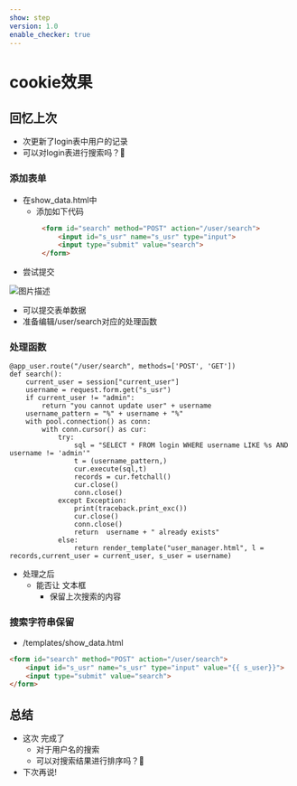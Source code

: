 ```yaml
---
show: step
version: 1.0
enable_checker: true
---
```


# cookie效果

## 回忆上次

- 次更新了login表中用户的记录
- 可以对login表进行搜索吗？🤔

### 添加表单

- 在show_data.html中
	- 添加如下代码

```html
        <form id="search" method="POST" action="/user/search">
            <input id="s_usr" name="s_usr" type="input">
            <input type="submit" value="search">
        </form>
```

- 尝试提交

![图片描述](https://doc.shiyanlou.com/courses/uid1190679-20230209-1675948023937)

- 可以提交表单数据
- 准备编辑/user/search对应的处理函数

### 处理函数

```
@app_user.route("/user/search", methods=['POST', 'GET'])
def search():
    current_user = session["current_user"]
    username = request.form.get("s_usr")
    if current_user != "admin":
        return "you cannot update user" + username
    username_pattern = "%" + username + "%"
    with pool.connection() as conn:
        with conn.cursor() as cur:
            try:
                sql = "SELECT * FROM login WHERE username LIKE %s AND username != 'admin'"
                t = (username_pattern,)
                cur.execute(sql,t)
                records = cur.fetchall()
                cur.close()
                conn.close()
            except Exception:
                print(traceback.print_exc())
                cur.close()
                conn.close()
                return  username + " already exists"
            else:
                return render_template("user_manager.html", l = records,current_user = current_user, s_user = username)
```

- 处理之后
	- 能否让 文本框
		- 保留上次搜索的内容

### 搜索字符串保留

- /templates/show_data.html

```html
<form id="search" method="POST" action="/user/search">
    <input id="s_usr" name="s_usr" type="input" value="{{ s_user}}">
    <input type="submit" value="search">
</form>
```

## 总结

- 这次 完成了 
	- 对于用户名的搜索
	- 可以对搜索结果进行排序吗？🤔
- 下次再说!